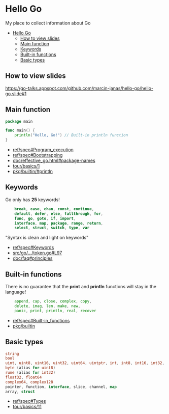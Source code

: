 # Hello Go
My place to collect information about Go

- [Hello Go](#hello-go)
  - [How to view slides](#how-to-view-slides)
  - [Main function](#main-function)
  - [Keywords](#keywords)
  - [Built-in functions](#built-in-functions)
  - [Basic types](#basic-types)

## How to view slides
https://go-talks.appspot.com/github.com/marcin-janas/hello-go/hello-go.slide#1

## Main function
```go
package main

func main() {
	println("Hello, Go!") // Built-in println function
}
```
- [ref/spec#Program_execution](https://golang.org/ref/spec#Program_execution)
- [ref/spec#Bootstrapping](https://golang.org/ref/spec#Bootstrapping)
- [doc/effective_go.html#package-names](https://golang.org/doc/effective_go.html#package-names)
- [tour/basics/1](https://tour.golang.org/basics/1)
- [pkg/builtin/#println](https://pkg.go.dev/builtin#println)

## Keywords
Go only has **25** keywords!
```go
    break, case, chan, const, continue,
    default, defer, else, fallthrough, for,
    func, go, goto, if, import,
    interface, map, package, range, return,
    select, struct, switch, type, var
```

"Syntax is clean and light on keywords"

- [ref/spec#Keywords](https://golang.org/ref/spec#Keywords)
- [src/go/.../token.go#L97](https://github.com/golang/go/blob/master/src/go/token/token.go#L97)
- [doc/faq#principles](https://golang.org/doc/faq#principles)

## Built-in functions
There is no guarantee that the **print** and **println** functions will stay in the language!
```go
    append, cap, close, complex, copy,
    delete, imag, len, make, new,
    panic, print, println, real, recover
```
- [ref/spec#Built-in_functions](https://golang.org/ref/spec#Built-in_functions)
- [pkg/builtin](https://pkg.go.dev/builtin)

## Basic types
```go
string
bool
uint, uint8, uint16, uint32, uint64, uintptr, int, int8, int16, int32, int64
byte (alias for uint8)
rune (alias for int32)
float32, float64
complex64, complex128
pointer, function, interface, slice, channel, map
array, struct
```
- [ref/spec#Types](https://golang.org/ref/spec#Types)
- [tour/basics/11](https://tour.golang.org/basics/11)

